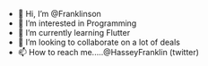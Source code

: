 - 👋 Hi, I’m @Franklinson
- 👀 I’m interested in Programming
- 🌱 I’m currently learning Flutter
- 💞️ I’m looking to collaborate on a lot of deals
- 📫 How to reach me.....@HasseyFranklin (twitter)

<!---
Franklinson/Franklinson is a ✨ special ✨ repository because its `README.md` (this file) appears on your GitHub profile.
You can click the Preview link to take a look at your changes.
--->
